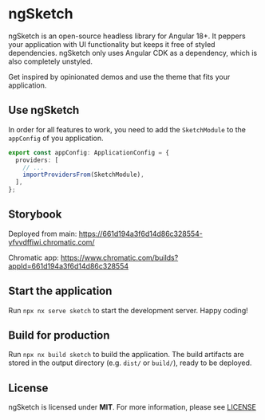 # ngSketch

ngSketch is an open-source headless library for Angular 18+. It peppers your application with UI functionality but keeps it free of styled dependencies. ngSketch only uses Angular CDK as a dependency, which is also completely unstyled.

Get inspired by opinionated demos and use the theme that fits your application.

## Use ngSketch

In order for all features to work, you need to add the `SketchModule` to the `appConfig` of you application.

```ts
export const appConfig: ApplicationConfig = {
  providers: [
    // ...
    importProvidersFrom(SketchModule),
  ],
};
```

## Storybook

Deployed from main: https://661d194a3f6d14d86c328554-yfvvdffiwi.chromatic.com/

Chromatic app: https://www.chromatic.com/builds?appId=661d194a3f6d14d86c328554

## Start the application

Run `npx nx serve sketch` to start the development server. Happy coding!

## Build for production

Run `npx nx build sketch` to build the application. The build artifacts are stored in the output directory (e.g. `dist/` or `build/`), ready to be deployed.

## License

ngSketch is licensed under **MIT**. For more information, please see [LICENSE](/LICENSE)
